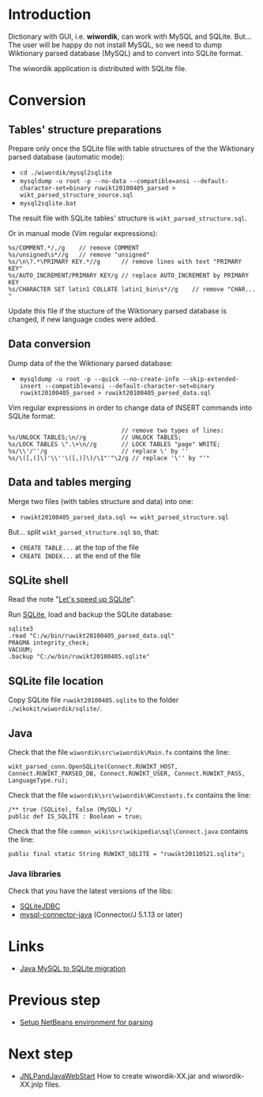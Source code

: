 # Introduction #

Dictionary with GUI, i.e. **wiwordik**, can work with MySQL and SQLite.
But...
The user will be happy do not install MySQL,
so we need to dump Wiktionary parsed database (MySQL) and to convert into SQLite format.

The wiwordik application is distributed with SQLite file.

# Conversion #
## Tables' structure preparations ##

Prepare only once the SQLite file with table structures of the the Wiktionary parsed database (automatic mode):
  * `cd ./wiwordik/mysql2sqlite`
  * `mysqldump -u root -p --no-data --compatible=ansi --default-character-set=binary ruwikt20100405_parsed > wikt_parsed_structure_source.sql`
  * `mysql2sqlite.bat`

The result file with SQLite tables' structure is `wikt_parsed_structure.sql`.

Or in manual mode (Vim regular expressions):
```
%s/COMMENT.*/,/g    // remove COMMENT
%s/unsigned\s*//g   // remove "unsigned"
%s/\n\?.*\PRIMARY KEY.*//g      // remove lines with text "PRIMARY KEY"
%s/AUTO_INCREMENT/PRIMARY KEY/g // replace AUTO_INCREMENT by PRIMARY KEY
%s/CHARACTER SET latin1 COLLATE latin1_bin\s*//g    // remove "CHAR... "
```

Update this file if the stucture of the Wiktionary parsed database is changed, if new language codes were added.

## Data conversion ##
Dump data of the the Wiktionary parsed database:
  * `mysqldump -u root -p --quick --no-create-info --skip-extended-insert --compatible=ansi --default-character-set=binary ruwikt20100405_parsed > ruwikt20100405_parsed_data.sql`

Vim regular expressions in order to change data of INSERT commands into SQLite format:
```
                                // remove two types of lines:
%s/UNLOCK TABLES;\n//g          // UNLOCK TABLES;
%s/LOCK TABLES \".\+\n//g       // LOCK TABLES "page" WRITE;
%s/\\'/''/g                     // replace \' by ''
%s/\([,(]\)'\\''\([,)]\)/\1"'"\2/g // replace '\'' by "'"
```

## Data and tables merging ##

Merge two files (with tables structure and data) into one:
  * `ruwikt20100405_parsed_data.sql += wikt_parsed_structure.sql`

But... split `wikt_parsed_structure.sql` so, that:
  * `CREATE TABLE...` at the top of the file
  * `CREATE INDEX...` at the end of the file

## SQLite shell ##

Read the note "[Let's speed up SQLite](http://componavt.livejournal.com/3393.html)".

Run [SQLite](http://sqlite.org), load and backup the SQLite database:
```
sqlite3
.read "C:/w/bin/ruwikt20100405_parsed_data.sql"
PRAGMA integrity_check;
VACUUM;
.backup "C:/w/bin/ruwikt20100405.sqlite"
```

## SQLite file location ##

Copy SQLite file `ruwikt20100405.sqlite` to the folder `./wikokit/wiwordik/sqlite/`.

## Java ##

Check that the file `wiwordik\src\wiwordik\Main.fx` contains the line:
```
wikt_parsed_conn.OpenSQLite(Connect.RUWIKT_HOST, Connect.RUWIKT_PARSED_DB, Connect.RUWIKT_USER, Connect.RUWIKT_PASS, LanguageType.ru);
```

Check that the file `wiwordik\src\wiwordik\WConstants.fx` contains the line:
```
/** true (SQLite), false (MySQL) */
public def IS_SQLITE : Boolean = true;
```

Check that the file `common_wiki\src\wikipedia\sql\Connect.java` contains the line:
```
public final static String RUWIKT_SQLITE = "ruwikt20110521.sqlite";
```

### Java libraries ###

Check that you have the latest versions of the libs:
  * [SQLiteJDBC](http://www.xerial.org/trac/Xerial/wiki/SQLiteJDBC)
  * [mysql-connector-java](http://dev.mysql.com/downloads/connector/j/5.1.html#downloads) (Connector/J 5.1.13 or later)

# Links #
  * [Java MySQL to SQLite migration](http://componavt.livejournal.com/630.html)

# Previous step #
  * [Setup NetBeans environment for parsing](SetupNetBeansForParsing.md)

# Next step #
  * [JNLPandJavaWebStart](JNLPandJavaWebStart.md) How to create wiwordik-XX.jar and wiwordik-XX.jnlp files.